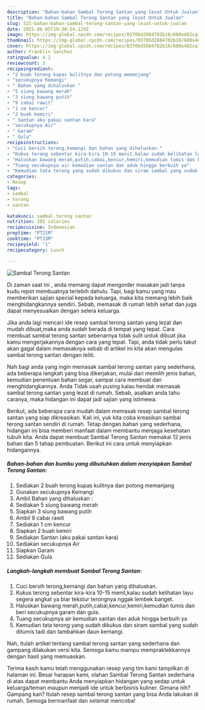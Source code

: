 ```yaml
---
description: "Bahan-bahan Sambal Terong Santan yang lezat Untuk Jualan"
title: "Bahan-bahan Sambal Terong Santan yang lezat Untuk Jualan"
slug: 521-bahan-bahan-sambal-terong-santan-yang-lezat-untuk-jualan
date: 2021-06-05T19:30:54.129Z
image: https://img-global.cpcdn.com/recipes/0370bd2884702b18/680x482cq70/sambal-terong-santan-foto-resep-utama.jpg
thumbnail: https://img-global.cpcdn.com/recipes/0370bd2884702b18/680x482cq70/sambal-terong-santan-foto-resep-utama.jpg
cover: https://img-global.cpcdn.com/recipes/0370bd2884702b18/680x482cq70/sambal-terong-santan-foto-resep-utama.jpg
author: Franklin Sanchez
ratingvalue: 4.2
reviewcount: 3
recipeingredient:
- "2 buah terong kupas kulitnya dan potong memanjang"
- "secukupnya Kemangi"
- " Bahan yang dihaluskan "
- "5 siung bawang merah"
- "3 siung bawang putih"
- "9 cabai rawit"
- "1 cm kencur"
- "2 buah kemiri"
- " Santan aku pakai santan kara"
- "secukupnya Air"
- " Garam"
- " Gula"
recipeinstructions:
- "Cuci bersih terong,kemangi dan bahan yang dihaluskan."
- "Kukus terong sebentar kira-kira 10-15 menit,kalau sudah kelihatan layu segera angkat ya biar tekstur terongnya nggak lembek banget."
- "Haluskan bawang merah,putih,cabai,kencur,kemiri,kemudian tumis dan beri secukupnya garam dan gula."
- "Tuang secukupnya air kemudian santan dan aduk hingga berbuih ya"
- "Kemudian tata terong yang sudah dikukus dan siram sambal yang sudah ditumis tadi dan tambahkan daun kemangi."
categories:
- Resep
tags:
- sambal
- terong
- santan

katakunci: sambal terong santan 
nutrition: 202 calories
recipecuisine: Indonesian
preptime: "PT21M"
cooktime: "PT33M"
recipeyield: "1"
recipecategory: Lunch

---
```



![Sambal Terong Santan](https://img-global.cpcdn.com/recipes/0370bd2884702b18/680x482cq70/sambal-terong-santan-foto-resep-utama.jpg)

Di zaman  saat ini , anda memang dapat mengorder masakan jadi tanpa kudu repot membuatnya terlebih dahulu. Tapi, bagi kamu yang mau memberikan sajian special kepada keluarga, maka kita memang lebih baik menghidangkannya sendiri. Sebab, memasak di rumah lebih sehat dan juga dapat menyesuaikan dengan selera keluarga.

Jika anda lagi mencari ide resep sambal terong santan yang lezat dan mudah dibuat,maka anda sudah berada di tempat yang tepat. Cara membuat sambal terong santan  sebenarnya tidak sulit untuk dibuat jika kamu mengerjakannya dengan cara yang tepat. Tapi, anda tidak perlu takut akan gagal dalam memasaknya 
sebab di artikel ini kita akan mengulas sambal terong santan dengan teliti.  



Nah bagi anda yang ingin memasak sambal terong santan yang sederhana, ada beberapa langkah yang bisa dikerjakan, mulai dari memilih jenis bahan, kemudian penentuan bahan segar, sampai cara membuat dan menghidangkannya. Anda Tidak usah pusing kalau hendak memasak sambal terong santan yang lezat di rumah. Sebab, asalkan anda  tahu caranya, maka hidangan ini dapat jadi sajian yang istimewa.

Berikut, ada beberapa cara mudah dalam memasak resep sambal terong santan yang siap dikreasikan. Kali ini, yuk kita coba kreasikan sambal terong santan sendiri di rumah. Tetap dengan bahan yang sederhana, hidangan ini bisa memberi manfaat dalam membantu menjaga kesehatan tubuh kita. Anda dapat membuat Sambal Terong Santan memakai 12 jenis bahan dan 5 tahap pembuatan. Berikut ini cara untuk menyiapkan hidangannya.

<!--inarticleads1-->

##### Bahan-bahan dan bumbu yang dibutuhkan dalam menyiapkan Sambal Terong Santan:

1. Sediakan 2 buah terong kupas kulitnya dan potong memanjang
1. Gunakan secukupnya Kemangi
1. Ambil  Bahan yang dihaluskan :
1. Sediakan 5 siung bawang merah
1. Siapkan 3 siung bawang putih
1. Ambil 9 cabai rawit
1. Sediakan 1 cm kencur
1. Siapkan 2 buah kemiri
1. Sediakan  Santan (aku pakai santan kara)
1. Sediakan secukupnya Air
1. Siapkan  Garam
1. Sediakan  Gula




<!--inarticleads2-->

##### Langkah-langkah membuat Sambal Terong Santan:

1. Cuci bersih terong,kemangi dan bahan yang dihaluskan.
1. Kukus terong sebentar kira-kira 10-15 menit,kalau sudah kelihatan layu segera angkat ya biar tekstur terongnya nggak lembek banget.
1. Haluskan bawang merah,putih,cabai,kencur,kemiri,kemudian tumis dan beri secukupnya garam dan gula.
1. Tuang secukupnya air kemudian santan dan aduk hingga berbuih ya
1. Kemudian tata terong yang sudah dikukus dan siram sambal yang sudah ditumis tadi dan tambahkan daun kemangi.




Nah, itulah artikel tentang  sambal terong santan  yang sederhana dan gampang dilakukan versi kita. Semoga kamu mampu mempraktekkannya dengan hasil yang memuaskan. 

Terima kasih kamu telah menggunakan resep yang tim kami tampilkan di halaman ini. Besar harapan kami, olahan  Sambal Terong Santan sederhana di atas dapat membantu Anda menyiapkan hidangan yang sedap untuk keluarga/teman maupun menjadi ide untuk berbisnis kuliner. Gimana nih? Gampang kan? Itulah resep sambal terong santan yang bisa Anda lakukan di rumah. Semoga bermanfaat dan selamat mencoba!

